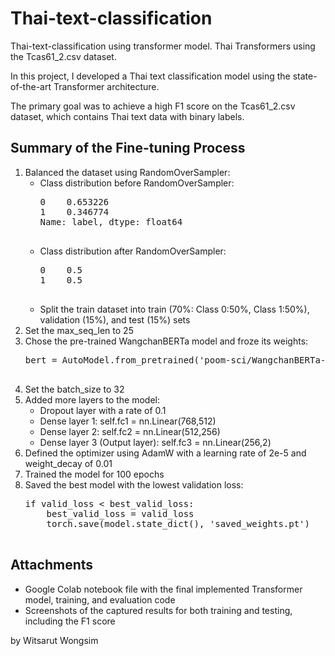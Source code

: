  <head>
    <meta charset="UTF-8">
    <meta http-equiv="X-UA-Compatible" content="IE=edge">
    <meta name="viewport" content="width=device-width, initial-scale=1.0">
 </head>
<body>
    <h1>Thai-text-classification</h1>
    <p>Thai-text-classification using transformer model. Thai Transformers using the Tcas61_2.csv dataset.</p>
    <p>In this project, I developed a Thai text classification model using the state-of-the-art Transformer architecture.</p>
    <p>The primary goal was to achieve a high F1 score on the Tcas61_2.csv dataset, which contains Thai text data with binary labels.</p>
    <h2>Summary of the Fine-tuning Process</h2>
    <ol>
        <li>Balanced the dataset using RandomOverSampler:
            <ul>
                <li>Class distribution before RandomOverSampler:</li>
                <pre>
0    0.653226
1    0.346774
Name: label, dtype: float64
                </pre>
                <li>Class distribution after RandomOverSampler:</li>
                <pre>
0    0.5
1    0.5
                </pre>
                <li>Split the train dataset into train (70%: Class 0:50%, Class 1:50%), validation (15%), and test (15%) sets</li>
            </ul>
        </li>
        <li>Set the max_seq_len to 25</li>
        <li>Chose the pre-trained WangchanBERTa model and froze its weights:</li>
        <pre>
bert = AutoModel.from_pretrained('poom-sci/WangchanBERTa-finetuned-sentiment')
        </pre>
        <li>Set the batch_size to 32</li>
        <li>Added more layers to the model:
            <ul>
                <li>Dropout layer with a rate of 0.1</li>
                <li>Dense layer 1: self.fc1 = nn.Linear(768,512)</li>
                <li>Dense layer 2: self.fc2 = nn.Linear(512,256)</li>
                <li>Dense layer 3 (Output layer): self.fc3 = nn.Linear(256,2)</li>
            </ul>
        </li>
        <li>Defined the optimizer using AdamW with a learning rate of 2e-5 and weight_decay of 0.01</li>
        <li>Trained the model for 100 epochs</li>
        <li>Saved the best model with the lowest validation loss:</li>
        <pre>
if valid_loss < best_valid_loss:
    best_valid_loss = valid_loss
    torch.save(model.state_dict(), 'saved_weights.pt')
        </pre>
    </ol>

        
 <h2>Attachments</h2>
    <ul>
        <li>Google Colab notebook file with the final implemented Transformer model, training, and evaluation code</li>
        <li>Screenshots of the captured results for both training and testing, including the F1 score</li>
    </ul>
        
</body>
</html>
        by Witsarut Wongsim
